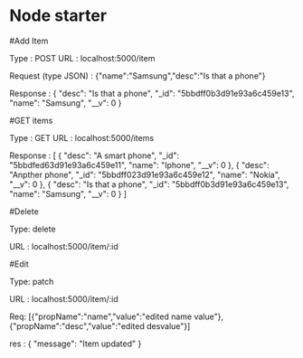 # Node starter

#Add Item

Type : POST 
URL : localhost:5000/item

Request (type JSON) :
{"name":"Samsung","desc":"Is that a phone"}

Response :
{
    "desc": "Is that a phone",
    "_id": "5bbdff0b3d91e93a6c459e13",
    "name": "Samsung",
    "__v": 0
}

#GET items 

Type : GET 
URL : localhost:5000/items


Response :
[
    {
        "desc": "A smart phone",
        "_id": "5bbdfed63d91e93a6c459e11",
        "name": "Iphone",
        "__v": 0
    },
    {
        "desc": "Anpther phone",
        "_id": "5bbdff023d91e93a6c459e12",
        "name": "Nokia",
        "__v": 0
    },
    {
        "desc": "Is that a phone",
        "_id": "5bbdff0b3d91e93a6c459e13",
        "name": "Samsung",
        "__v": 0
    }
]

#Delete 

Type: delete

URL : localhost:5000/item/:id

#Edit

Type: patch



URL : localhost:5000/item/:id

Req: 
[{"propName":"name","value":"edited name value"},{"propName":"desc","value":"edited desvalue"}]

res :
{
    "message": "Item updated"
}
